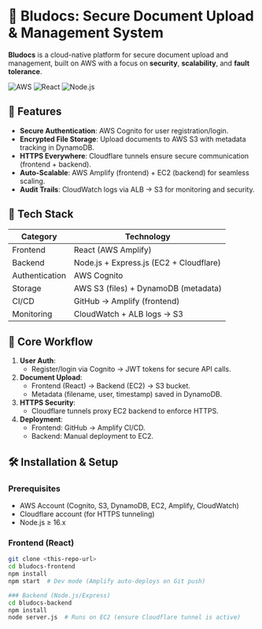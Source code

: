 # 📄 Bludocs: Secure Document Upload & Management System  

**Bludocs** is a cloud-native platform for secure document upload and management, built on AWS with a focus on **security**, **scalability**, and **fault tolerance**.  

![AWS](https://img.shields.io/badge/AWS-%23FF9900.svg?style=for-the-badge&logo=amazon-aws&logoColor=white) 
![React](https://img.shields.io/badge/React-20232A?style=for-the-badge&logo=react&logoColor=61DAFB) 
![Node.js](https://img.shields.io/badge/Node.js-339933?style=for-the-badge&logo=nodedotjs&logoColor=white)  

## 🚀 Features  
- **Secure Authentication**: AWS Cognito for user registration/login.  
- **Encrypted File Storage**: Upload documents to AWS S3 with metadata tracking in DynamoDB.  
- **HTTPS Everywhere**: Cloudflare tunnels ensure secure communication (frontend + backend).  
- **Auto-Scalable**: AWS Amplify (frontend) + EC2 (backend) for seamless scaling.  
- **Audit Trails**: CloudWatch logs via ALB → S3 for monitoring and security.  

## 🧩 Tech Stack  
| **Category**       | **Technology**                          |  
|---------------------|----------------------------------------|  
| Frontend            | React (AWS Amplify)                     |  
| Backend             | Node.js + Express.js (EC2 + Cloudflare) |  
| Authentication      | AWS Cognito                             |  
| Storage             | AWS S3 (files) + DynamoDB (metadata)    |  
| CI/CD               | GitHub → Amplify (frontend)             |  
| Monitoring          | CloudWatch + ALB logs → S3              |  

## 🔐 Core Workflow  
1. **User Auth**:  
   - Register/login via Cognito → JWT tokens for secure API calls.  
2. **Document Upload**:  
   - Frontend (React) → Backend (EC2) → S3 bucket.  
   - Metadata (filename, user, timestamp) saved in DynamoDB.  
3. **HTTPS Security**:  
   - Cloudflare tunnels proxy EC2 backend to enforce HTTPS.  
4. **Deployment**:  
   - Frontend: GitHub → Amplify CI/CD.  
   - Backend: Manual deployment to EC2.  

## 🛠️ Installation & Setup  
### Prerequisites  
- AWS Account (Cognito, S3, DynamoDB, EC2, Amplify, CloudWatch)  
- Cloudflare account (for HTTPS tunneling)  
- Node.js ≥ 16.x  

### Frontend (React)  
```bash
git clone <this-repo-url>  
cd bludocs-frontend  
npm install  
npm start  # Dev mode (Amplify auto-deploys on Git push)  

### Backend (Node.js/Express)
cd bludocs-backend  
npm install  
node server.js  # Runs on EC2 (ensure Cloudflare tunnel is active)  
